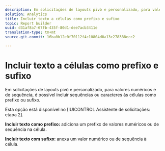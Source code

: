 ```yaml
---
description: Em solicitações de layouts pivô e personalizado, para valores numéricos e de sequência, é possível incluir sequências ou caracteres às células como prefixo ou sufixo.
solution: Analytics
title: Incluir texto a células como prefixo e sufixo
topic: Report builder
uuid: d31af8a7-67fb-435f-80d1-dee7acb3411e
translation-type: tm+mt
source-git-commit: 16ba0b12e0f70112f4c10804d0a13c278388ecc2

---
```



# Incluir texto a células como prefixo e sufixo

Em solicitações de layouts pivô e personalizado, para valores numéricos e de sequência, é possível incluir sequências ou caracteres às células como prefixo ou sufixo.

Esta opção está disponível no [!UICONTROL Assistente de solicitações: etapa 2].

**Incluir texto como prefixo:** adiciona um prefixo de valores numéricos ou de sequência na célula.

**Incluir texto com sufixo:** anexa um valor numérico ou de sequência à célula.
